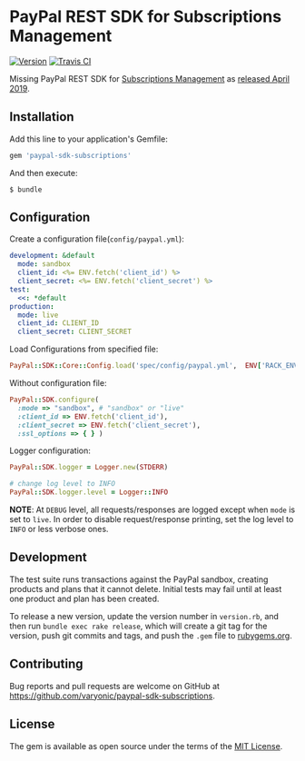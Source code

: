 # PayPal REST SDK for Subscriptions Management

[![Version         ][rubygems_badge]][rubygems]
[![Travis CI       ][travis_badge]][travis]

Missing PayPal REST SDK for [Subscriptions Management][subscriptions_full_integration] as [released April 2019][release_notes].

## Installation

Add this line to your application's Gemfile:

```ruby
gem 'paypal-sdk-subscriptions'
```

And then execute:

    $ bundle

## Configuration

Create a configuration file(`config/paypal.yml`):

```yaml
development: &default
  mode: sandbox
  client_id: <%= ENV.fetch('client_id') %>
  client_secret: <%= ENV.fetch('client_secret') %>
test:
  <<: *default
production:
  mode: live
  client_id: CLIENT_ID
  client_secret: CLIENT_SECRET
```

Load Configurations from specified file:

```ruby
PayPal::SDK::Core::Config.load('spec/config/paypal.yml',  ENV['RACK_ENV'] || 'development')
```

Without configuration file:

```ruby
PayPal::SDK.configure(
  :mode => "sandbox", # "sandbox" or "live"
  :client_id => ENV.fetch('client_id'),
  :client_secret => ENV.fetch('client_secret'),
  :ssl_options => { } )
```

Logger configuration:

```ruby
PayPal::SDK.logger = Logger.new(STDERR)

# change log level to INFO
PayPal::SDK.logger.level = Logger::INFO
```
**NOTE**: At `DEBUG` level, all requests/responses are logged except when `mode` is set to `live`. In order to disable request/response printing, set the log level to `INFO` or less verbose ones.

## Development

The test suite runs transactions against the PayPal sandbox, creating products and plans that it cannot delete.  Initial tests may fail until at least one product and plan has been created.

To release a new version, update the version number in `version.rb`, and then run `bundle exec rake release`, which will create a git tag for the version, push git commits and tags, and push the `.gem` file to [rubygems.org](https://rubygems.org).

## Contributing

Bug reports and pull requests are welcome on GitHub at https://github.com/varyonic/paypal-sdk-subscriptions.

## License

The gem is available as open source under the terms of the [MIT License](https://opensource.org/licenses/MIT).

[rubygems_badge]: http://img.shields.io/gem/v/paypal-sdk-subscriptions.svg
[rubygems]: https://rubygems.org/gems/paypal-sdk-subscriptions
[travis_badge]: http://img.shields.io/travis/varyonic/paypal-subscriptions-sdk-ruby/master.svg
[travis]: https://travis-ci.org/varyonic/paypal-subscriptions-sdk-ruby

[release_notes]: https://developer.paypal.com/docs/release-notes/release-notes-2019/#april
[subscriptions_full_integration]: https://developer.paypal.com/docs/subscriptions/full-integration/subscription-management/